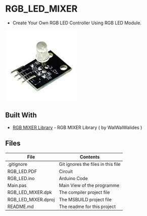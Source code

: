 # RGB_LED_MIXER
- Create Your Own RGB LED Controller Using RGB LED Module.

![](RGB_LED_MIXER.jpg) 

## Built With

* [RGB MIXER Library](https://github.com/walwalwalides/Delphi-Component/tree/master/RGB%20Mixer%20Library) - RGB MIXER Library ( by WalWalWalides )



## Files

| File | Contents | 
| --- | --- |
| .gitignore | Git ignores the files in this file |
| RGB_LED.PDF | Circuit |
| RGB_LED.ino  |Arduino Code|
| Main.pas | Main View of the programme |
| RGB_LED_MIXER.dpk | The compiler project file |
| RGB_LED_MIXER.dproj | The MSBUILD project file |
| README.md | The readme for this project |


